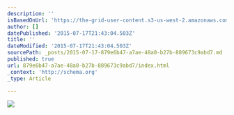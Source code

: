 ```yaml
---
description: ''
isBasedOnUrl: 'https://the-grid-user-content.s3-us-west-2.amazonaws.com/c9bc4965-4986-46f6-87b6-95982fd27ed1.JPG'
author: []
datePublished: '2015-07-17T21:43:04.503Z'
title: ''
dateModified: '2015-07-17T21:43:04.503Z'
sourcePath: _posts/2015-07-17-879e6b47-a7ae-48a0-b27b-889673c9abd7.md
published: true
url: 879e6b47-a7ae-48a0-b27b-889673c9abd7/index.html
_context: 'http://schema.org'
_type: Article

---
```

![](https://the-grid-user-content.s3-us-west-2.amazonaws.com/c9bc4965-4986-46f6-87b6-95982fd27ed1.JPG)